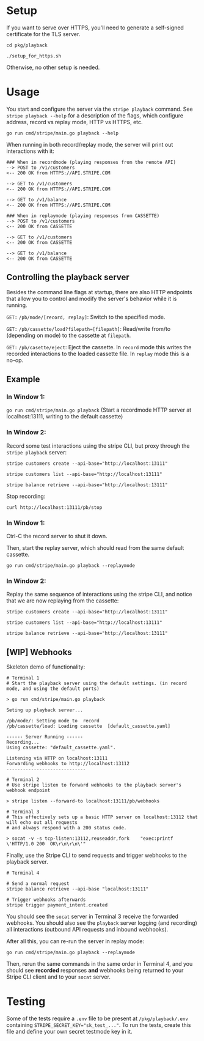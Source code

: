 # Setup
If you want to serve over HTTPS, you'll need to generate a self-signed certificate for the TLS server.

`cd pkg/playback`

`./setup_for_https.sh`

Otherwise, no other setup is needed.

# Usage

You start and configure the server via the `stripe playback` command. See `stripe playback --help` for a description of the flags, which configure address, record vs replay mode, HTTP vs HTTPS, etc.

`go run cmd/stripe/main.go playback --help`

When running in both record/replay mode, the server will print out interactions with it:

```
### When in recordmode (playing responses from the remote API)
--> POST to /v1/customers
<-- 200 OK from HTTPS://API.STRIPE.COM

--> GET to /v1/customers
<-- 200 OK from HTTPS://API.STRIPE.COM

--> GET to /v1/balance
<-- 200 OK from HTTPS://API.STRIPE.COM

```
```
### When in replaymode (playing responses from CASSETTE)
--> POST to /v1/customers
<-- 200 OK from CASSETTE

--> GET to /v1/customers
<-- 200 OK from CASSETTE

--> GET to /v1/balance
<-- 200 OK from CASSETTE
```

## Controlling the playback server
Besides the command line flags at startup, there are also HTTP endpoints that allow you to control and modify the server's behavior while it is running.

`GET:` `/pb/mode/[record, replay]`: Switch to the specified mode.

`GET:` `/pb/cassette/load?filepath=[filepath]`: Read/write from/to (depending on mode) to the cassette at `filepath`.

`GET:` `/pb/casette/eject`: Eject the cassette. In `record` mode this writes the recorded interactions to the loaded cassette file. In `replay` mode this is a no-op.


## Example
### In Window 1:

`go run cmd/stripe/main.go playback`
(Start a recordmode HTTP server at localhost:13111, writing to the default cassette)

### In Window 2:

Record some test interactions using the stripe CLI, but proxy through the `stripe playback` server:

`stripe customers create --api-base="http://localhost:13111"`

`stripe customers list --api-base="http://localhost:13111"`

`stripe balance retrieve --api-base="http://localhost:13111"`

Stop recording:

`curl http://localhost:13111/pb/stop`

### In Window 1:
Ctrl-C the record server to shut it down.

Then, start the replay server, which should read from the same default cassette.

`go run cmd/stripe/main.go playback --replaymode`

### In Window 2:

Replay the same sequence of interactions using the stripe CLI, and notice that we are now replaying from the cassette:

`stripe customers create --api-base="http://localhost:13111"`

`stripe customers list --api-base="http://localhost:13111"`

`stripe balance retrieve --api-base="http://localhost:13111"`


## [WIP] Webhooks
Skeleton demo of functionality:

```
# Terminal 1
# Start the playback server using the default settings. (in record mode, and using the default ports)

> go run cmd/stripe/main.go playback

Seting up playback server...

/pb/mode/: Setting mode to  record
/pb/cassette/load: Loading cassette  [default_cassette.yaml]

------ Server Running ------
Recording...
Using cassette: "default_cassette.yaml".

Listening via HTTP on localhost:13111
Forwarding webhooks to http://localhost:13112
-----------------------------

```

```
# Terminal 2
# Use stripe listen to forward webhooks to the playback server's webhook endpoint

> stripe listen --forward-to localhost:13111/pb/webhooks
```


```
# Terminal 3
# This effectively sets up a basic HTTP server on localhost:13112 that will echo out all requests
# and always respond with a 200 status code.

> socat -v -s tcp-listen:13112,reuseaddr,fork    "exec:printf \'HTTP/1.0 200  OK\r\n\r\n\'"
```
Finally, use the Stripe CLI to send requests and trigger webhooks to the playback server.
```
# Terminal 4

# Send a normal request
stripe balance retrieve --api-base "localhost:13111"

# Trigger webhooks afterwards
stripe trigger payment_intent.created

```
You should see the `socat` server in Terminal 3 receive the forwarded webhooks. You should also see the `playback` server logging (and recording) all interactions (outbound API requests and inbound webhooks).

After all this, you can re-run the server in replay mode:

`go run cmd/stripe/main.go playback --replaymode`

Then, rerun the same commands in the same order in Terminal 4, and you should see **recorded** responses **and** webhooks being returned to your Stripe CLI client and to your `socat` server.


# Testing
Some of the tests require a `.env` file to be present at `/pkg/playback/.env` containing
`STRIPE_SECRET_KEY="sk_test_..."`. To run the tests, create this file and define your own secret testmode key in it.
